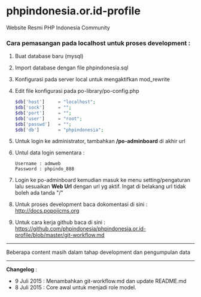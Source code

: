 # phpindonesia.or.id-profile
Website Resmi PHP Indonesia Community

### Cara pemasangan pada localhost untuk proses development :

1. Buat database baru (mysql)
2. Import database dengan file phpindonesia.sql
3. Konfigurasi pada server local untuk mengaktifkan mod_rewrite
4. Edit file konfigurasi pada po-library/po-config.php

	```php
	$db['host']		= "localhost";
	$db['sock']		= "";
	$db['port']		= "";
	$db['user']		= "root";
	$db['passwd']	= "";
	$db['db']		= "phpindonesia";
	```

5. Untuk login ke administrator, tambahkan **/po-adminboard** di akhir url
6. Untul data login sementara :

	```
	Username : admweb
	Password : phpindo_888
	```

7. Login ke po-adminboard kemudian masuk ke menu setting/pengaturan lalu sesuaikan **Web Url** dengan url yg aktif. Ingat di belakang url tidak boleh ada tanda "/"

8. Untuk proses development baca dokomentasi di sini : http://docs.popojicms.org

9. Untuk cara kerja github baca di sini : https://github.com/phpindonesia/phpindonesia.or.id-profile/blob/master/git-workflow.md
---

Beberapa content masih dalam tahap development dan pengumpulan data

---

**Changelog** :

* 9 Juli 2015 : Menambahkan git-workflow.md dan update README.md
* 8 Juli 2015 : Core awal untuk menjadi role model.
